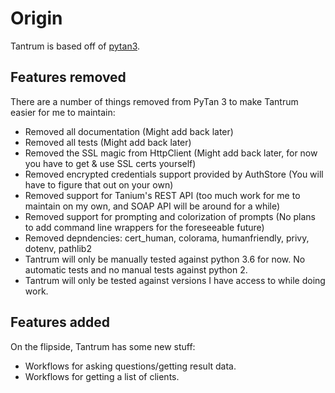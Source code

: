 # Origin

Tantrum is based off of [pytan3](https://github.com/lifehackjim/pytan3).

## Features removed

There are a number of things removed from PyTan 3 to make Tantrum easier for me to maintain:

* Removed all documentation (Might add back later)
* Removed all tests (Might add back later)
* Removed the SSL magic from HttpClient (Might add back later, for now you have to get & use SSL certs yourself)
* Removed encrypted credentials support provided by AuthStore (You will have to figure that out on your own)
* Removed support for Tanium's REST API (too much work for me to maintain on my own, and SOAP API will be around for a while)
* Removed support for prompting and colorization of prompts (No plans to add command line wrappers for the foreseeable future)
* Removed depndencies: cert_human, colorama, humanfriendly, privy, dotenv, pathlib2
* Tantrum will only be manually tested against python 3.6 for now. No automatic tests and no manual tests against python 2.
* Tantrum will only be tested against versions I have access to while doing work.

## Features added

On the flipside, Tantrum has some new stuff:

* Workflows for asking questions/getting result data.
* Workflows for getting a list of clients.
